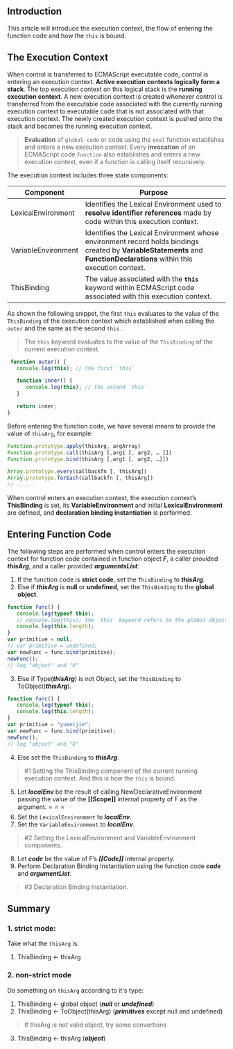 ## Introduction
 
 This article will introduce the execution context, the flow of entering the function code and how the `this` is bound.

## The Execution Context

When control is transferred to ECMAScript executable code, control is entering an execution context. **Active execution contexts logically form a stack**. The top execution context on this logical stack is the **running execution context**. A new execution context is created whenever control is transferred from the executable code associated with the currently running execution context to executable code that is not associated with that execution context. The newly created execution context is pushed onto the stack and becomes the running execution context.
> **Evaluation** of `global code` or code using the `eval` function establishes and enters a new execution context. Every **invocation** of an ECMAScript code `function` also establishes and enters a new execution context, even if a function is calling itself recursively. 

The execution context includes three state components: 

Component | Purpose
--- | ---
LexicalEnvironment | Identifies the Lexical Environment used to **resolve identifier references** made by code within this execution context.
VariableEnvironment | Identifies the Lexical Environment whose environment record holds bindings created by **VariableStatements** and **FunctionDeclarations** within this execution context.
ThisBinding | The value associated with the **`this`** keyword within ECMAScript code associated with this execution context.

As shown the following snippet, the first `this` evaluates to the value of the `ThisBinding` of the execution context which established when calling the `outer`   and the same as the second `this` .
>  The `this` keyword evaluates to the value of the `ThisBinding` of the current execution context.

```javascript
 function outer() {
   console.log(this); // the first `this`

   function inner() {
      console.log(this); // the second `this`
   }

   return inner;
}
```


Before entering the function code, we have several means to provide the value of `thisArg`, for example:
```javascript
Function.prototype.apply(thisArg, argArray)
Function.prototype.call(thisArg [,arg1 [, arg2, … ]]) 
Function.prototype.bind(thisArg [,arg1 [, arg2, …]])

Array.prototype.every(callbackfn [, thisArg])
Array.prototype.forEach(callbackfn [, thisArg])
// ......
```

When control enters an execution context, the execution context’s **ThisBinding** is set, its **VariableEnvironment** and initial **LexicalEnvironment** are defined, and **declaration binding instantiation** is performed.

## Entering Function Code

The following steps are performed when control enters the execution context for function code contained in function object ***F***, a caller provided ***thisArg***, and a caller provided ***argumentsList***:
1. If the function code is **strict code**, set the `ThisBinding` to ***thisArg***.
2. Else if ***thisArg*** is **null** or **undefined**, set the `ThisBinding` to the **global object**.
```javascript
function func() {
   console.log(typeof this);
   // console.log(this); the `this` keyword refers to the global object
   console.log(this.length);
}
var primitive = null;
// var primitive = undefined;
var newFunc = func.bind(primitive);
newFunc();
// log "object" and "0"
```
3. Else if Type(***thisArg***) is not Object, set the `ThisBinding` to ToObject(***thisArg***).
```javascript
function func() {
   console.log(typeof this);
   console.log(this.length);
}
var primitive = "yumeijie";
var newFunc = func.bind(primitive);
newFunc();
// log "object" and "8"
```
4. Else set the `ThisBinding` to ***thisArg***.
> \#1 Setting the ThisBinding component of the current running execution context. And this is how the `this` is bound.

5. Let ***localEnv*** be the result of calling NewDeclarativeEnvironment passing the value of the **[[Scope]]** internal property of F as the argument. :star: :star: :star:
6. Set the `LexicalEnvironment` to ***localEnv***.
7. Set the `VariableEnvironment` to ***localEnv***.
>  \#2 Setting the LexicalEnvironment  and VariableEnvironment components.

8. Let ***code*** be the value of F’s ***[[Code]]*** internal property.
9. Perform Declaration Binding Instantiation using the function code ***code*** and ***argumentList***.
>  \#3 Declaration Binding Instantiation.

## Summary

### 1. strict mode:

Take what the `thisArg` is:
1. ThisBinding <- thisArg

### 2. non-strict mode

Do something on `thisArg` according to it's type:
1. ThisBinding <- global object (***null*** or ***undefined***)
2. ThisBinding <- ToObject(thisArg) (***primitives*** except null and undefined)
> If thisArg is not valid object, try some convertions
3. ThisBinding <- thisArg (***object***)
